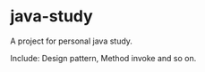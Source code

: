 java-study
==========
A project for personal java study.

Include:
  Design pattern, 
  Method invoke
  and so on.
